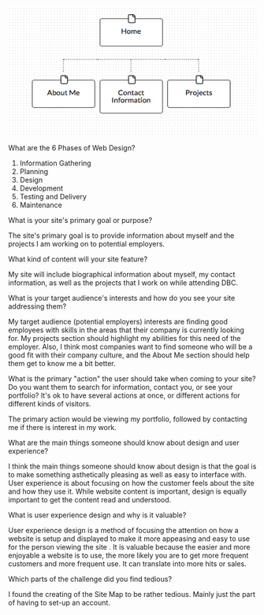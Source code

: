 ![Site Map](SiteMap.png)

What are the 6 Phases of Web Design?

1. Information Gathering
2. Planning
3. Design
4. Development
5. Testing and Delivery
6. Maintenance

What is your site's primary goal or purpose?

The site's primary goal is to provide information about myself and the projects I am working on to potential employers.

What kind of content will your site feature?

My site will include biographical information about myself, my contact information, as well as the projects that I work on while attending DBC.

What is your target audience's interests and how do you see your site addressing them?

My target audience (potential employers) interests are finding good employees with skills in the areas that their company is currently looking for. My projects section should highlight my abilities for this need of the employer. Also, I think most companies want to find someone who will be a good fit with their company culture, and the About Me section should help them get to know me a bit better.

What is the primary "action" the user should take when coming to your site? Do you want them to search for information, contact you, or see your portfolio? It's ok to have several actions at once, or different actions for different kinds of visitors.

The primary action would be viewing my portfolio, followed by contacting me if there is interest in my work.

What are the main things someone should know about design and user experience?

I think the main things someone should know about design is that the goal is to make something asthetically pleasing as well as easy to interface with. User experience is about focusing on how the customer feels about the site and how they use it. While website content is important, design is equally important to get the content read and understood.

What is user experience design and why is it valuable?

User experience design is a method of focusing the attention on how a website is setup and displayed to make it more appeasing and easy to use for the person viewing the site . It is valuable because the easier and more enjoyable a website is to use, the more likely you are to get more frequent customers and more frequent use. It can translate into more hits or sales.

Which parts of the challenge did you find tedious?

I found the creating of the Site Map to be rather tedious. Mainly just the part of having to set-up an account.